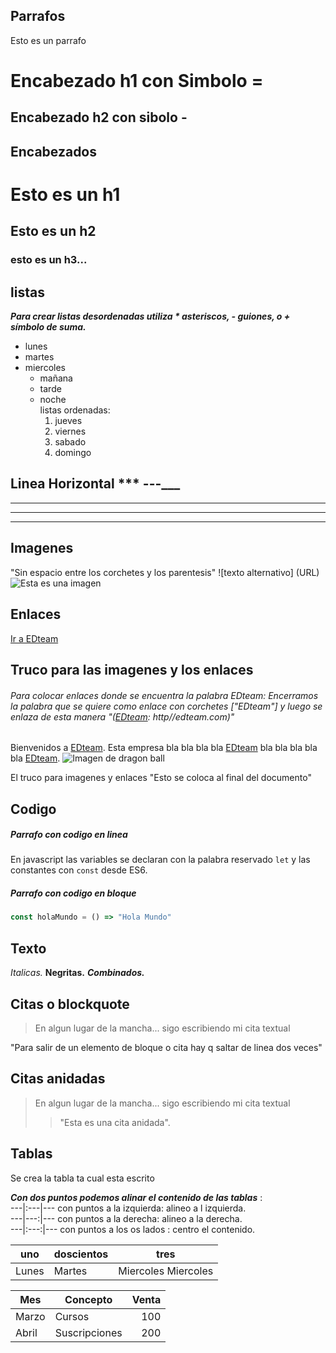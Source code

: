 ## Parrafos
Esto es un parrafo

Encabezado h1 con Simbolo =
=
Encabezado h2 con sibolo -
-
## Encabezados
# Esto es un h1
## Esto es un h2
### esto es un h3...

## listas
***Para crear listas desordenadas utiliza * asteriscos, - guiones, o + símbolo de suma.***

 + lunes
 + martes 
 + miercoles
    * mañana
    * tarde
    - noche  
        listas ordenadas:
        1. jueves 
        2. viernes
        3. sabado
        4. domingo 
   
## Linea Horizontal  *** ---___
***
---
___

## Imagenes
"Sin espacio entre los corchetes y los parentesis"
![texto alternativo] (URL)
![Esta es una imagen](https://e.rpp-noticias.io/normal/2018/03/04/300230_573219.png)

## Enlaces
[Ir a EDteam](http//:edteam.com)

## Truco para las imagenes y los enlaces
###### Para colocar enlaces donde se encuentra la palabra EDteam: Encerramos la palabra que se quiere como enlace con corchetes ["EDteam"] y luego se enlaza de esta manera "([EDteam]: http//edteam.com)"
Bienvenidos a [EDteam]. Esta empresa bla bla bla bla [EDteam] bla bla bla bla bla 
[EDteam].
![Imagen de dragon ball][dragonball]

[EDteam]:http//:edteam.com
[dragonball]:https://e.rpp-noticias.io/normal/2018/03/04/300230_573219.png
El truco para imagenes y enlaces
"Esto se coloca al final del documento"

## Codigo
##### Parrafo con codigo en linea
En javascript las variables se declaran con la palabra reservado `let` y las constantes con `const` desde ES6.

##### Parrafo con codigo en bloque
``` javascript
const holaMundo = () => "Hola Mundo"
```

## Texto
*Italicas.*
**Negritas.**
***Combinados.***

## Citas o blockquote
> En algun lugar de la mancha...
sigo escribiendo mi cita textual

"Para salir de un elemento de bloque o cita hay q saltar de linea dos veces" 

## Citas anidadas
> En algun lugar de la mancha...
sigo escribiendo mi cita textual  
>>"Esta es una cita anidada".

## Tablas
Se crea la tabla ta cual esta escrito  

***Con dos puntos podemos alinar el contenido de las tablas*** :  
---|:---|--- con puntos a la izquierda: alineo a l izquierda.  
---|---:|--- con puntos a la derecha: alineo a la derecha.  
---|:---:|--- con puntos a los os lados : centro el contenido.


uno |   doscientos  | tres
---|---|---
Lunes | Martes | Miercoles Miercoles

Mes | Concepto | Venta
---|---|---:
Marzo | Cursos | 100
Abril | Suscripciones | 200